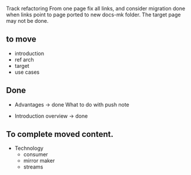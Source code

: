 Track refactoring
From one page fix all links, and consider migration done when links point to page ported to new docs-mk folder. The target page may not be done.

## to move 

* introduction
* ref arch
* target
* use cases

## Done

* Advantages -> done
    What to do with push note

* Introduction
   overview -> done

## To complete moved content. 

* Technology
    * consumer
    * mirror maker
    * streams
